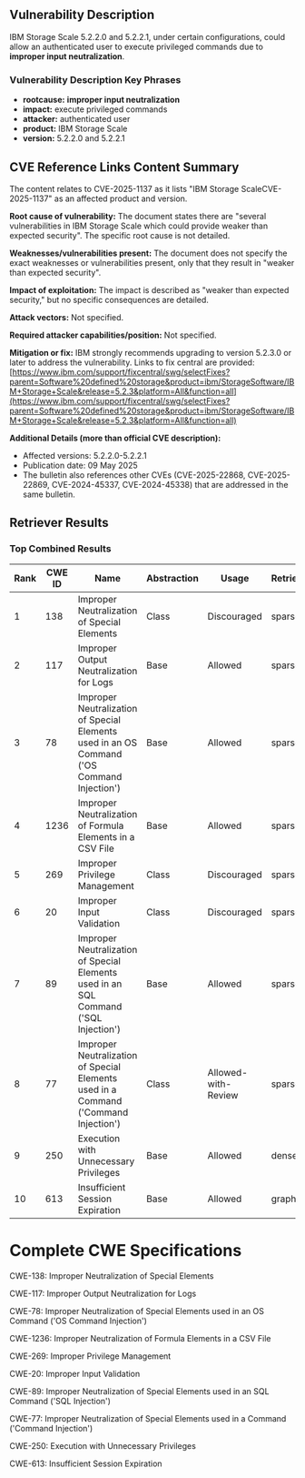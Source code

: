 ## Vulnerability Description
IBM Storage Scale 5.2.2.0 and 5.2.2.1, under certain configurations, could allow an authenticated user to execute privileged commands due to **improper input neutralization**.

### Vulnerability Description Key Phrases
- **rootcause:** **improper input neutralization**
- **impact:** execute privileged commands
- **attacker:** authenticated user
- **product:** IBM Storage Scale
- **version:** 5.2.2.0 and 5.2.2.1

## CVE Reference Links Content Summary
The content relates to CVE-2025-1137 as it lists "IBM Storage ScaleCVE-2025-1137" as an affected product and version.

**Root cause of vulnerability:**
The document states there are "several vulnerabilities in IBM Storage Scale which could provide weaker than expected security". The specific root cause is not detailed.

**Weaknesses/vulnerabilities present:**
The document does not specify the exact weaknesses or vulnerabilities present, only that they result in "weaker than expected security".

**Impact of exploitation:**
The impact is described as "weaker than expected security," but no specific consequences are detailed.

**Attack vectors:**
Not specified.

**Required attacker capabilities/position:**
Not specified.

**Mitigation or fix:**
IBM strongly recommends upgrading to version 5.2.3.0 or later to address the vulnerability.
Links to fix central are provided:
[https://www.ibm.com/support/fixcentral/swg/selectFixes?parent=Software%20defined%20storage&product=ibm/StorageSoftware/IBM+Storage+Scale&release=5.2.3&platform=All&function=all](https://www.ibm.com/support/fixcentral/swg/selectFixes?parent=Software%20defined%20storage&product=ibm/StorageSoftware/IBM+Storage+Scale&release=5.2.3&platform=All&function=all)

**Additional Details (more than official CVE description):**
- Affected versions: 5.2.2.0-5.2.2.1
- Publication date: 09 May 2025
- The bulletin also references other CVEs (CVE-2025-22868, CVE-2025-22869, CVE-2024-45337, CVE-2024-45338) that are addressed in the same bulletin.

## Retriever Results

### Top Combined Results

| Rank | CWE ID | Name | Abstraction | Usage  | Retrievers | Individual Scores |
|------|--------|------|-------------|-------|------------|-------------------|
| 1 | 138 | Improper Neutralization of Special Elements | Class | Discouraged | sparse | 0.150 |
| 2 | 117 | Improper Output Neutralization for Logs | Base | Allowed | sparse | 0.149 |
| 3 | 78 | Improper Neutralization of Special Elements used in an OS Command ('OS Command Injection') | Base | Allowed | sparse | 0.148 |
| 4 | 1236 | Improper Neutralization of Formula Elements in a CSV File | Base | Allowed | sparse | 0.147 |
| 5 | 269 | Improper Privilege Management | Class | Discouraged | sparse | 0.147 |
| 6 | 20 | Improper Input Validation | Class | Discouraged | sparse | 0.146 |
| 7 | 89 | Improper Neutralization of Special Elements used in an SQL Command ('SQL Injection') | Base | Allowed | sparse | 0.142 |
| 8 | 77 | Improper Neutralization of Special Elements used in a Command ('Command Injection') | Class | Allowed-with-Review | sparse | 0.140 |
| 9 | 250 | Execution with Unnecessary Privileges | Base | Allowed | dense | 0.558 |
| 10 | 613 | Insufficient Session Expiration | Base | Allowed | graph | 0.002 |



# Complete CWE Specifications

CWE-138: Improper Neutralization of Special Elements

CWE-117: Improper Output Neutralization for Logs

CWE-78: Improper Neutralization of Special Elements used in an OS Command ('OS Command Injection')

CWE-1236: Improper Neutralization of Formula Elements in a CSV File

CWE-269: Improper Privilege Management

CWE-20: Improper Input Validation

CWE-89: Improper Neutralization of Special Elements used in an SQL Command ('SQL Injection')

CWE-77: Improper Neutralization of Special Elements used in a Command ('Command Injection')

CWE-250: Execution with Unnecessary Privileges

CWE-613: Insufficient Session Expiration